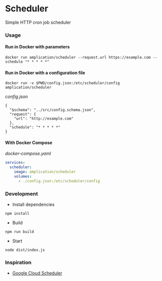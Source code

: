 # Scheduler

Simple HTTP cron job scheduler

### Usage

#### Run in Docker with parameters

```
docker run amplication/scheduler --request.url https://example.com --schedule "* * * * *"
```

#### Run in Docker with a configuration file

```
docker run -v $PWD/config.json:/etc/scheduler/config amplication/scheduler
```

_config.json_

```
{
  "$schema": "../src/config.schema.json",
  "request": {
    "url": "http://example.com"
  },
  "schedule": "* * * * *"
}
```

#### With Docker Compose

_docker-compose.yaml_

```yaml
services:
  scheduler:
    image: amplication/scheduler
    volumes:
      - ./config.json:/etc/scheduler/config
```

### Development

- Install dependencies

```
npm install
```

- Build

```
npm run build
```

- Start

```
node dist/index.js
```

### Inspiration

- [Google Cloud Scheduler](https://cloud.google.com/scheduler)
